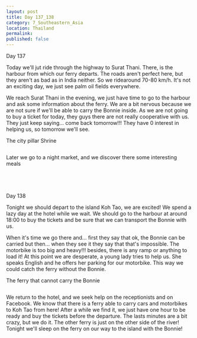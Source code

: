 ```yaml
---
layout: post
title: Day 137_138
category: 7_Southeastern_Asia
location: Thailand
permalink: 
published: false
---
```


Day 137

Today we'll jut ride through the highway to Surat Thani. There, is the harbour from which our ferry departs. The roads aren't perfect here, but they aren't as bad as in India neither. So we ridearound 70-80 km/h. It's not an exciting day, we just see palm oil fields everywhere.

We reach Surat Thani in the evening, we just have time to go to the harbour and ask some information about the ferry. We are a bit nervous because we are not sure if we'll be able to carry the Bonnie inside. As we are not going to buy a ticket for today, they guys there are not really cooperative with us. They just keep saying... come back tomorrow!!! They have 0 interest in helping us, so tomorrow we'll see.

The city pillar Shrine

<p><a
href="https://lh3.googleusercontent.com/cTcKACqnB5guBhro7YGUZh2ET2vhLK3C7qXcF3HCQGwRLXWaEZxrDt92o8wUZUEP5Lm2hcajSRWyOSCGa7peI16OQVPks5SSNHvQO1VNJVRe-sUZHFfmQG8B7eVDVwBos6TWulCfYkp9cv6AO9Xj-ZA_Q81KkK6VQ2ub_b-4PfLdwdX35b3ApsfgaGL_i6ERknRgGEAKw4bIRRGl-2NXaO-3n5QgNyi4QxpvFV9ukxS3_Vis7U0t1EUWFK7QoqBy8m9dzUemYCSPuvb4Jol2JoVIRLYINTPJ-xvi2Khm3SIVZ9TcxFc8gMTeMJakPSjLnh8Kovwt1XOJMb7DxS1DXQk5-VRiHuDO1l4sARSwjoJWjyrhugSxUuQnyfgHLVOTPmRW9T0rbWE9NoVHwfZtugGf5UGMtZB6mbU3Bnbfkp6l2HdQeAE4BHQG7GW-VyRvdrpfAQf8i8-uoBx-St99dhvijv7lhOZG1M030zzBIG6GK-U44l5nT7NE5pXE5QEFb47R3DJT08Qlrk46mmIAH15xvU4DqQS6RxFKwMJQob54oVwgamb2ZuVeL03Dmfzkvn8R-tSU0tmTQvIyWsiWmvlYuNxnvwYBfCScVnE9ad6LdWea6ZOVJQ1Z3SO4NBZ56iapLs1fQmH7Kh89rDob8HErCTo1RKip95kQp9o5ChBCg9P3NmYXmHXbzRCLkliJYD_cAYy9P35BV2ol6xM=w669-h502-no"><img 
src="https://lh3.googleusercontent.com/cTcKACqnB5guBhro7YGUZh2ET2vhLK3C7qXcF3HCQGwRLXWaEZxrDt92o8wUZUEP5Lm2hcajSRWyOSCGa7peI16OQVPks5SSNHvQO1VNJVRe-sUZHFfmQG8B7eVDVwBos6TWulCfYkp9cv6AO9Xj-ZA_Q81KkK6VQ2ub_b-4PfLdwdX35b3ApsfgaGL_i6ERknRgGEAKw4bIRRGl-2NXaO-3n5QgNyi4QxpvFV9ukxS3_Vis7U0t1EUWFK7QoqBy8m9dzUemYCSPuvb4Jol2JoVIRLYINTPJ-xvi2Khm3SIVZ9TcxFc8gMTeMJakPSjLnh8Kovwt1XOJMb7DxS1DXQk5-VRiHuDO1l4sARSwjoJWjyrhugSxUuQnyfgHLVOTPmRW9T0rbWE9NoVHwfZtugGf5UGMtZB6mbU3Bnbfkp6l2HdQeAE4BHQG7GW-VyRvdrpfAQf8i8-uoBx-St99dhvijv7lhOZG1M030zzBIG6GK-U44l5nT7NE5pXE5QEFb47R3DJT08Qlrk46mmIAH15xvU4DqQS6RxFKwMJQob54oVwgamb2ZuVeL03Dmfzkvn8R-tSU0tmTQvIyWsiWmvlYuNxnvwYBfCScVnE9ad6LdWea6ZOVJQ1Z3SO4NBZ56iapLs1fQmH7Kh89rDob8HErCTo1RKip95kQp9o5ChBCg9P3NmYXmHXbzRCLkliJYD_cAYy9P35BV2ol6xM=w669-h502-no" alt=""></a></p>

Later we go to a night market, and we discover there some interesting meals

<p><a
href="https://lh3.googleusercontent.com/GBsP8nxS9LKmeySTz9QoRUcCjKiw_dYTXCaoLAvYi9DK6yGAge6lKdZVaJzfSQPpl0GPVo6W22axR89nXla8Wm-G1ddhmuVYJlLL70FtadOZF1sz36fz1klTAnuIs6IhaByPlQJV2-fSFMOg-Q9kme1ZjzP5H8ni2RU1FfnsQ9lmoJy3o2rhEqPuBzllC8KV5YmlOalNrRW9ldrsqIENDCvHzOt7JTucd7rn_80w52rgsQ-BgfeYzuxNkM-Cte__mVd0t8Q_oeSUxF5KeV0JoxThApgWahgM1-eb2y3Ukq44CGGwDES9Uo7Y1JxD3p-lGD-RG3NGbLO41dWd2-R4B5PPm_lMv4XBTjr1Bfpmk0AaEAsnYqP_gEK5lQEzQmLAGFPflUu7BTYN0fywHSKdYawJf8qWsgamualk1_Ma62OSsZ_8zF3BApDoGUettZKqvuhrmvGNGYvrSi3ghu_dde27ysvFWz8KfcEb7LKQNs_neJ0rpW-nperNZCp75WG9TsTB8Ue7py3G4eMv5wyRQE1h4ZLnSNiESTGuryJ7Uq5NcOmRb6XFfiAyhn4gvLEeVV9nT-u-AZ5QA6QNZOGmb3eatxN_sDI1A_MG2mlckCNjCQcqNmRJZjit9EeaIN0kZJmmkrKZCJVrk-3x2sHQh_-srw=w836-h627-no"><img 
src="https://lh3.googleusercontent.com/GBsP8nxS9LKmeySTz9QoRUcCjKiw_dYTXCaoLAvYi9DK6yGAge6lKdZVaJzfSQPpl0GPVo6W22axR89nXla8Wm-G1ddhmuVYJlLL70FtadOZF1sz36fz1klTAnuIs6IhaByPlQJV2-fSFMOg-Q9kme1ZjzP5H8ni2RU1FfnsQ9lmoJy3o2rhEqPuBzllC8KV5YmlOalNrRW9ldrsqIENDCvHzOt7JTucd7rn_80w52rgsQ-BgfeYzuxNkM-Cte__mVd0t8Q_oeSUxF5KeV0JoxThApgWahgM1-eb2y3Ukq44CGGwDES9Uo7Y1JxD3p-lGD-RG3NGbLO41dWd2-R4B5PPm_lMv4XBTjr1Bfpmk0AaEAsnYqP_gEK5lQEzQmLAGFPflUu7BTYN0fywHSKdYawJf8qWsgamualk1_Ma62OSsZ_8zF3BApDoGUettZKqvuhrmvGNGYvrSi3ghu_dde27ysvFWz8KfcEb7LKQNs_neJ0rpW-nperNZCp75WG9TsTB8Ue7py3G4eMv5wyRQE1h4ZLnSNiESTGuryJ7Uq5NcOmRb6XFfiAyhn4gvLEeVV9nT-u-AZ5QA6QNZOGmb3eatxN_sDI1A_MG2mlckCNjCQcqNmRJZjit9EeaIN0kZJmmkrKZCJVrk-3x2sHQh_-srw=w836-h627-no" alt=""></a></p>

<p><a
href="https://lh3.googleusercontent.com/PUZHi6IAMIBLV-0MJw2hQwHrt4yWrAFzk6ckOGBGcwzEtB37GmFlXbAq3uI6UqhoPscv0-mNqQ6NvnHEDyqcXaBdYwm01VxnnUc99mOx-mdWDlyBpNOfKcHMOeti7fBYbt2Z7_caaGcCnsTWpqrZlWCRm-AScLVYNcXpyCXgSvIQqTAm_eMfCiYY3QU94umxpJTkZfP_RcYByrVcidvEIqbyL7UyfZfm685-3LB6wpEvW5mmO2jjLCeQFv8ID5WKmSLfvn5-ZfbnUadWbNHDseAWgYlKPMm1LL9347NgfmTGTB6--thPln13PBON7ktpqEXmvCT2CoNcZ1g-e9jDKHt7KR2NUHVI0VsgZyfMIaipvXT962zraZbEUR6faEYr5bfdK2CsB0PHk0xa6YwFQ6SEes9kHnDbAeLrV1vW7_qBvOtgwGmCFErJzSkNfxfmkO1irfThqKgoZ5t4Y9I8w_AtYyJEmcuBDvrTonuvvbc5p44SVftrsv0o4Lw8_uIvmnDTYLev4G1rUUWDuBBzoBv9NVhpF1By0EfSES9u3diJLkS35GypxH5uM9jOZjOtzDrMcL0YvM7LCSEBgmAo-_Tj7vW1ApCG1m6SSAcnM3p70LfXwcTWcJY049jNPrBXP2YE5Vc4nJcM8BR8QPh8Ddyumjl3hobXHwUUZ3JxhN-WJ0peWETydxNjqLLyK2J9X6oYSksedqIR9ZMULzA=w836-h627-no"><img 
src="https://lh3.googleusercontent.com/PUZHi6IAMIBLV-0MJw2hQwHrt4yWrAFzk6ckOGBGcwzEtB37GmFlXbAq3uI6UqhoPscv0-mNqQ6NvnHEDyqcXaBdYwm01VxnnUc99mOx-mdWDlyBpNOfKcHMOeti7fBYbt2Z7_caaGcCnsTWpqrZlWCRm-AScLVYNcXpyCXgSvIQqTAm_eMfCiYY3QU94umxpJTkZfP_RcYByrVcidvEIqbyL7UyfZfm685-3LB6wpEvW5mmO2jjLCeQFv8ID5WKmSLfvn5-ZfbnUadWbNHDseAWgYlKPMm1LL9347NgfmTGTB6--thPln13PBON7ktpqEXmvCT2CoNcZ1g-e9jDKHt7KR2NUHVI0VsgZyfMIaipvXT962zraZbEUR6faEYr5bfdK2CsB0PHk0xa6YwFQ6SEes9kHnDbAeLrV1vW7_qBvOtgwGmCFErJzSkNfxfmkO1irfThqKgoZ5t4Y9I8w_AtYyJEmcuBDvrTonuvvbc5p44SVftrsv0o4Lw8_uIvmnDTYLev4G1rUUWDuBBzoBv9NVhpF1By0EfSES9u3diJLkS35GypxH5uM9jOZjOtzDrMcL0YvM7LCSEBgmAo-_Tj7vW1ApCG1m6SSAcnM3p70LfXwcTWcJY049jNPrBXP2YE5Vc4nJcM8BR8QPh8Ddyumjl3hobXHwUUZ3JxhN-WJ0peWETydxNjqLLyK2J9X6oYSksedqIR9ZMULzA=w836-h627-no" alt=""></a></p>

<p><a
href="https://lh3.googleusercontent.com/M8JZNh_TD5qU0JOqwhTHPpjGxwQ04SuLkQu1VPJ9XiHAescm-4k6V9aclUSDTAOgX0qoYAJwNRP7AfYgeultkolSPbJEmlf9DXwBRCkRrOrP3YmZRPQIZYjyozdCldBNju-ON6EboN2c1S4xhWqoeE76nghrolpI1WEZ_3wq9TF1OWKkZ73wgOCoBYfXcRbe5uPgf7JmiNEEHAAE2TQE8T765eNbEENt1rf_rqz0TZm6Yplxjxz1pHosmLMCP2duOTzyP2SVyjp1B66cGHdrKkozFIWIe5DYB54pKu6B64GoeVFkpJe8uGffl3XFpTaoxy0HH8cZQURXFxlcWjKGXHqeGfgBS8oFDEzFn6R6O2aUafOieuzdvQ6ed2KaaVlD-mPtmMmOtHRCEq1SQpAGGc6mu2iUS-ZlXdHDRPX9-jvbHlQvipnMS9omKWNkEYH2NIqZLXQ6jtZJBU76ilW8HQwCdBzXd9tPs2O7TLX53aO3pLZSMblfLmDuendlb3usseNv7usGl6OPLMkqQwgedIiDwN20zOih9C0gx2CiTHoBkVb8i0dMhIDL1kxw1MRx-uNMoF1XzB4RCtQyAZDZpStHQy2Wumc5O6SeLglY_k1W3gHjFA9wcgL8qXS150k0VerbIhLurqtG0Y3_WkyeP6z4RuvGiR2i9vbOvDhX7O5evimy1IxTTs2wEAoqOXQasjuCFb8ez_WM0-qdMOI=w836-h627-no"><img 
src="https://lh3.googleusercontent.com/M8JZNh_TD5qU0JOqwhTHPpjGxwQ04SuLkQu1VPJ9XiHAescm-4k6V9aclUSDTAOgX0qoYAJwNRP7AfYgeultkolSPbJEmlf9DXwBRCkRrOrP3YmZRPQIZYjyozdCldBNju-ON6EboN2c1S4xhWqoeE76nghrolpI1WEZ_3wq9TF1OWKkZ73wgOCoBYfXcRbe5uPgf7JmiNEEHAAE2TQE8T765eNbEENt1rf_rqz0TZm6Yplxjxz1pHosmLMCP2duOTzyP2SVyjp1B66cGHdrKkozFIWIe5DYB54pKu6B64GoeVFkpJe8uGffl3XFpTaoxy0HH8cZQURXFxlcWjKGXHqeGfgBS8oFDEzFn6R6O2aUafOieuzdvQ6ed2KaaVlD-mPtmMmOtHRCEq1SQpAGGc6mu2iUS-ZlXdHDRPX9-jvbHlQvipnMS9omKWNkEYH2NIqZLXQ6jtZJBU76ilW8HQwCdBzXd9tPs2O7TLX53aO3pLZSMblfLmDuendlb3usseNv7usGl6OPLMkqQwgedIiDwN20zOih9C0gx2CiTHoBkVb8i0dMhIDL1kxw1MRx-uNMoF1XzB4RCtQyAZDZpStHQy2Wumc5O6SeLglY_k1W3gHjFA9wcgL8qXS150k0VerbIhLurqtG0Y3_WkyeP6z4RuvGiR2i9vbOvDhX7O5evimy1IxTTs2wEAoqOXQasjuCFb8ez_WM0-qdMOI=w836-h627-no" alt=""></a></p>

<p><a
href="https://lh3.googleusercontent.com/us0A9obtVdnHTHgldO2zijzl63qH-H-O7E_2im5KgKnl_7PhtA3AnlEc13cslgDFlMyZLNg7YzTcCQSGxudpVnejlq-nU9iZLlaQs4EaCd1yhUgRF_EBcA8r7wNl0wNarUnAYW5j4h8YwLFLQMF9CulFZrtCWYQk588zUpupfGb12jBmzErBiWGIfkJzu61vEMSkOD8bvsaxF7P72XYAE1NCxZu1f3sg5ujRys1_T9rOi5I2j6qeW9n1WZGUIf3CLB4oqVDMyeLtMWyGq7kfyGHKL54cc-gqvXze84PWJHg-NSzitTwutmr2AaJeRzcP9vy-mf43_hckoVquIgVpgfdshxD0gkY7-RSc6AasOUYYuKoqHD-_vLZdTCfx9rqz3SotLH1n07xe0P3vVvGQVFJtz2tTEh2QOPzZp0f0UOV1LkKG1dVpHhybu3snot5ya4Xz-b29IyARiqIkj6UgUqpMl95jeKidkWYXVvm4AHDpY0nhwnI9YQ7_IYPQtl6nlFjrH5S8DWXTzYkezEMnb7P4cvBduBECVucgkIJBWANikQoayXce15Omm8lXUblwoSKGI14pBXTPQDz1aZ8mMFqDSGuzml_NSBFffqLjr3N1OFPpiXnL6A3L0OT522wXcrmUFpWLr5k-MG2xe4q2MONciV2IUjZjVC0BTGacbPpqp474cDm4dGtVidWZTpfs6bM-eLGUMOX_cjAkw1w=w669-h502-no"><img 
src="https://lh3.googleusercontent.com/us0A9obtVdnHTHgldO2zijzl63qH-H-O7E_2im5KgKnl_7PhtA3AnlEc13cslgDFlMyZLNg7YzTcCQSGxudpVnejlq-nU9iZLlaQs4EaCd1yhUgRF_EBcA8r7wNl0wNarUnAYW5j4h8YwLFLQMF9CulFZrtCWYQk588zUpupfGb12jBmzErBiWGIfkJzu61vEMSkOD8bvsaxF7P72XYAE1NCxZu1f3sg5ujRys1_T9rOi5I2j6qeW9n1WZGUIf3CLB4oqVDMyeLtMWyGq7kfyGHKL54cc-gqvXze84PWJHg-NSzitTwutmr2AaJeRzcP9vy-mf43_hckoVquIgVpgfdshxD0gkY7-RSc6AasOUYYuKoqHD-_vLZdTCfx9rqz3SotLH1n07xe0P3vVvGQVFJtz2tTEh2QOPzZp0f0UOV1LkKG1dVpHhybu3snot5ya4Xz-b29IyARiqIkj6UgUqpMl95jeKidkWYXVvm4AHDpY0nhwnI9YQ7_IYPQtl6nlFjrH5S8DWXTzYkezEMnb7P4cvBduBECVucgkIJBWANikQoayXce15Omm8lXUblwoSKGI14pBXTPQDz1aZ8mMFqDSGuzml_NSBFffqLjr3N1OFPpiXnL6A3L0OT522wXcrmUFpWLr5k-MG2xe4q2MONciV2IUjZjVC0BTGacbPpqp474cDm4dGtVidWZTpfs6bM-eLGUMOX_cjAkw1w=w669-h502-no" alt=""></a></p>


Day 138

Tonight we should depart to the island Koh Tao, we are excited! We spend a lazy day at the hotel while we wait. We should go to the harbour at around 18:00 to buy the tickets and be sure that we can transport the Bonnie with us.

When it's time we go there and... first they say that ok, the Bonnie can be carried but then... when they see it they say that that's impossible. The motorbike is too big and heavy!!! besides, there is any ramp or anything to load it! At this point we are desperate, a young lady tries to help us. She speaks English and he offers her parking for our motorbike. This way we could catch the ferry without the Bonnie.

The ferry that cannot carry the Bonnie

<p><a
href="https://lh3.googleusercontent.com/vgwTmyEAPcJayJ67wfFWwVy8wm0P4N3jkchvTfANp8ZHeGHHhLwuQEfqHyIpQuTxIrHDkxksRM4jNHboRS7Ya3KG06ky7M9RZf2Rt1FCYgrqJh7GQWHx5NcQ-1iUNAwVvvr05t936YPAskzBHyrdBgzc4dZnAx77be5XsDBUjfKWVNXbVwEh1XbygQBlULUKK5hy5p31R52PfsNL_Hhx8TFycQ6XnhlIS4nwEBCkRn7NQA7DaB4KviyR6WeZk3EOyVIjfsxpWFlm6bCVl-M4NbcAVJonMEfccuIrUqqnRLPDHJ7utGhjRejQPVbaSA2TfUErkWp7ORooq_bEhva8xtFpkhFP2zs2vZ6HCgm5qk3OlumazbTijUoksMQojTRYSOMjDGhS5-SJyYPUM6TOseAQJUpbV2F4lgAqObsRvw3GE2TTT5FmJYzIQbW9hypSlmak6V8rStdiOdHiSdnJB8dda3X4G_x6jsDNqL3SitS4l7r01d_07F23bNaCezVRxUMazQqAx4uCMLuAg-CkvUXAG24dIbnySFv63uhdKQAx4LE1KyiWZ9iKtfdoKDS4n6rMkvJrAEJk3zYbkm6L1XOgOlCKFUd-6D-R5vxuBg4fghgxfG5RVJTUQjISTNarq3IrjoVypBtz7RxNoAOUdjbPU0qFMkdWNYVpcGeINslzxpyyUEJC27AhCgQavjI-EBvhYkidG7YKNOKSnJI=w669-h502-no"><img 
src="https://lh3.googleusercontent.com/vgwTmyEAPcJayJ67wfFWwVy8wm0P4N3jkchvTfANp8ZHeGHHhLwuQEfqHyIpQuTxIrHDkxksRM4jNHboRS7Ya3KG06ky7M9RZf2Rt1FCYgrqJh7GQWHx5NcQ-1iUNAwVvvr05t936YPAskzBHyrdBgzc4dZnAx77be5XsDBUjfKWVNXbVwEh1XbygQBlULUKK5hy5p31R52PfsNL_Hhx8TFycQ6XnhlIS4nwEBCkRn7NQA7DaB4KviyR6WeZk3EOyVIjfsxpWFlm6bCVl-M4NbcAVJonMEfccuIrUqqnRLPDHJ7utGhjRejQPVbaSA2TfUErkWp7ORooq_bEhva8xtFpkhFP2zs2vZ6HCgm5qk3OlumazbTijUoksMQojTRYSOMjDGhS5-SJyYPUM6TOseAQJUpbV2F4lgAqObsRvw3GE2TTT5FmJYzIQbW9hypSlmak6V8rStdiOdHiSdnJB8dda3X4G_x6jsDNqL3SitS4l7r01d_07F23bNaCezVRxUMazQqAx4uCMLuAg-CkvUXAG24dIbnySFv63uhdKQAx4LE1KyiWZ9iKtfdoKDS4n6rMkvJrAEJk3zYbkm6L1XOgOlCKFUd-6D-R5vxuBg4fghgxfG5RVJTUQjISTNarq3IrjoVypBtz7RxNoAOUdjbPU0qFMkdWNYVpcGeINslzxpyyUEJC27AhCgQavjI-EBvhYkidG7YKNOKSnJI=w669-h502-no" alt=""></a></p>

We return to the hotel, and we seek help on the receptionists and on Facebook. We know that there is a ferry able to carry cars and motorbikes to Koh Tao from here! After a while we find it, we just have one hour to be ready and buy the tickets before the departure. The lasts minutes are a bit crazy, but we do it. The other ferry is just on the other side of the river! Tonight we'll sleep on the ferry on our way to the island with the Bonnie!

<p><a
href="https://lh3.googleusercontent.com/8QYibjUo6TgZ3cr73mw1ACmjseOeM0jAmkyIDKUNvQvCVvHPHZILgY49I4Gps2vTcdvE9XAu8z1DKfPyy9PKwtuoE_p5oe_jdsR_d3PSEgtOVRU2LrGMlrP6OLNlTozbeV-HB8vlaz1TqR5bklHtWChFCtoF1zJNVNlgCrFWNfxme28SeYwb1zkcorAL4dXaZvS9R33g87O7GAxaCaIVNk0qu3tGqlrIz_9AA97F2V_8P6o9R4gjrMmfSiJOyHIC1nJPqk8i0BkboIEPzYhbfy_KAs75k5ezrqr3dWYU3lyRq0qpJB9543SCS8E_T8mBD-NG2fcznwv3Csj_VH_n3eJyElmzmDRTUfXzGJ-0lLPXr9IQtiMmdGPkCELQACkGO3u-vyd4aJyH1EqF-PT1NcXGw2jLgi9wPZPneg5kjiGurdfI4XnI91pSXKtgeuLK3dlreUXjlfzxJFIFAhjHenKXbqx4LVex5pVwyTQ4wUDvxWk5-wymJrOl5Kod8czFaD_jBsJLxh2WxQZBxiBN9-Pa3bFKPCehGK2p4m6oRYepqIP5DGXcTIRA0Ty0fThloEctkLat5FfzCnF4nM9PUSmvFUXNWxlzIAi7jN0IOmCP3uZ8ragQ6P-f7_6-sZxPfhud8xroFnomP2Uf2fo5UZ86cwIeoM6ryhOSVG0H3P0ovXCdfApQY1e_iB9JHwBRVYbMUQARubPogUTMiDI=w669-h502-no"><img 
src="https://lh3.googleusercontent.com/8QYibjUo6TgZ3cr73mw1ACmjseOeM0jAmkyIDKUNvQvCVvHPHZILgY49I4Gps2vTcdvE9XAu8z1DKfPyy9PKwtuoE_p5oe_jdsR_d3PSEgtOVRU2LrGMlrP6OLNlTozbeV-HB8vlaz1TqR5bklHtWChFCtoF1zJNVNlgCrFWNfxme28SeYwb1zkcorAL4dXaZvS9R33g87O7GAxaCaIVNk0qu3tGqlrIz_9AA97F2V_8P6o9R4gjrMmfSiJOyHIC1nJPqk8i0BkboIEPzYhbfy_KAs75k5ezrqr3dWYU3lyRq0qpJB9543SCS8E_T8mBD-NG2fcznwv3Csj_VH_n3eJyElmzmDRTUfXzGJ-0lLPXr9IQtiMmdGPkCELQACkGO3u-vyd4aJyH1EqF-PT1NcXGw2jLgi9wPZPneg5kjiGurdfI4XnI91pSXKtgeuLK3dlreUXjlfzxJFIFAhjHenKXbqx4LVex5pVwyTQ4wUDvxWk5-wymJrOl5Kod8czFaD_jBsJLxh2WxQZBxiBN9-Pa3bFKPCehGK2p4m6oRYepqIP5DGXcTIRA0Ty0fThloEctkLat5FfzCnF4nM9PUSmvFUXNWxlzIAi7jN0IOmCP3uZ8ragQ6P-f7_6-sZxPfhud8xroFnomP2Uf2fo5UZ86cwIeoM6ryhOSVG0H3P0ovXCdfApQY1e_iB9JHwBRVYbMUQARubPogUTMiDI=w669-h502-no" alt=""></a></p>





